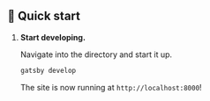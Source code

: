 ## 🚀 Quick start

1.  **Start developing.**

    Navigate into the directory and start it up.

    ```sh
    gatsby develop
    ```
    The site is now running at `http://localhost:8000`!

